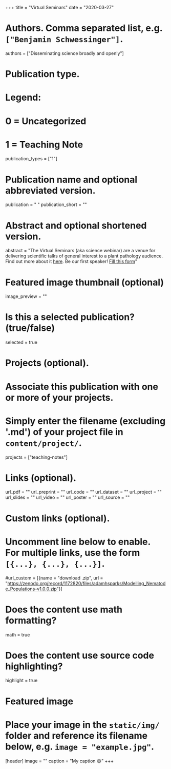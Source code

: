 +++
title = "Virtual Seminars"
date = "2020-03-27"

# Authors. Comma separated list, e.g. `["Benjamin Schwessinger"]`.
authors = ["Disseminating science broadly and openly"]

# Publication type.
# Legend:
# 0 = Uncategorized
# 1 = Teaching Note

publication_types = ["1"]

# Publication name and optional abbreviated version.

publication = " "
publication_short = ""

# Abstract and optional shortened version.
abstract = "The Virtual Seminars (aka science webinar) are a venue for delivering scientific talks of general interest to a plant pathology audience.
Find out more about it [here](http://127.0.0.1:4321/publication/).
Be our first speaker! [Fill this form](https://docs.google.com/forms/d/e/1FAIpQLSdCBzRJRzSVnx4J-sIaeAfpQvbSGHCjyINnIT-tqOKLk3wPQA/viewform?usp=send_form)"
 
# Featured image thumbnail (optional)
image_preview = ""

# Is this a selected publication? (true/false)
selected = true

# Projects (optional).
#   Associate this publication with one or more of your projects.
#   Simply enter the filename (excluding '.md') of your project file in `content/project/`.
projects = ["teaching-notes"]

# Links (optional).
url_pdf = ""
url_preprint = ""
url_code = ""
url_dataset = ""
url_project = ""
url_slides = ""
url_video = ""
url_poster = ""
url_source = ""
 
# Custom links (optional).
#   Uncomment line below to enable. For multiple links, use the form `[{...}, {...}, {...}]`.
#url_custom = [{name = "download .zip", url = "https://zenodo.org/record/1172820/files/adamhsparks/Modelling_Nematode_Populations-v1.0.0.zip"}]

# Does the content use math formatting?
math = true

# Does the content use source code highlighting?
highlight = true

# Featured image
# Place your image in the `static/img/` folder and reference its filename below, e.g. `image = "example.jpg"`.
[header]
image = ""
caption = "My caption :smile:"
+++


